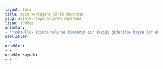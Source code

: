 ```yaml
---
layout: term
title: açın kursağına çörek dayanmaz
slug: acin-kursagina-corek-dayanmaz
lisan: Türkçe
anlamlar:
- '"yoksulluk içinde bulunan kimsenin bir eksiği giderilse başka bir eksiği kendini gösterir" anlamında kullanılan bir söz'
ozellikler:
- - ''
ornekler:
- - ''
orneklerkaynak:
- - ''
---
```

